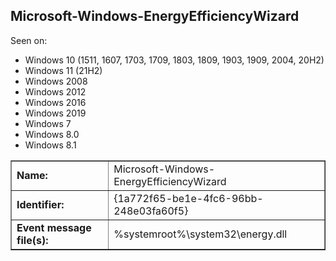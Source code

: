 ## Microsoft-Windows-EnergyEfficiencyWizard

Seen on:
* Windows 10 (1511, 1607, 1703, 1709, 1803, 1809, 1903, 1909, 2004, 20H2)
* Windows 11 (21H2)
* Windows 2008
* Windows 2012
* Windows 2016
* Windows 2019
* Windows 7
* Windows 8.0
* Windows 8.1

<table border="1" class="docutils">
  <tbody>
    <tr>
      <td><b>Name:</b></td>
      <td>Microsoft-Windows-EnergyEfficiencyWizard</td>
    </tr>
    <tr>
      <td><b>Identifier:</b></td>
      <td>{1a772f65-be1e-4fc6-96bb-248e03fa60f5}</td>
    </tr>
    <tr>
      <td><b>Event message file(s):</b></td>
      <td>%systemroot%\system32\energy.dll</td>
    </tr>
  </tbody>
</table>

&nbsp;

